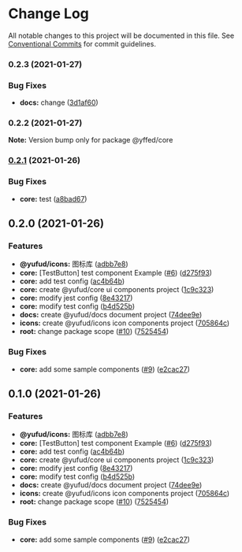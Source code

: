 # Change Log

All notable changes to this project will be documented in this file.
See [Conventional Commits](https://conventionalcommits.org) for commit guidelines.

### 0.2.3 (2021-01-27)


### Bug Fixes

* **docs:** change ([3d1af60](https://github.com/Future-FE-Temp/yufu-design/commit/3d1af60b75fd111d67fc021c75a99ec89ffbb3c0))



### 0.2.2 (2021-01-27)

**Note:** Version bump only for package @yffed/core





### [0.2.1](https://github.com/Future-FE-Temp/yufu-design/compare/@yffed/core@0.2.0...@yffed/core@0.2.1) (2021-01-26)


### Bug Fixes

* **core:** test ([a8bad67](https://github.com/Future-FE-Temp/yufu-design/commit/a8bad671c4b76113ef15d47446ba2b23121e7438))



## 0.2.0 (2021-01-26)


### Features

* **@yufud/icons:** 图标库 ([adbb7e8](https://github.com/Future-FE-Temp/yufu-design/commit/adbb7e84353203b0158eaf6ee2fd579850aa07a9))
* **core:** [TestButton] test component Example ([#6](https://github.com/Future-FE-Temp/yufu-design/issues/6)) ([d275f93](https://github.com/Future-FE-Temp/yufu-design/commit/d275f9363edf33decb83b4a2d759ddaba3b4122a))
* **core:** add test config ([ac4b64b](https://github.com/Future-FE-Temp/yufu-design/commit/ac4b64b5a5578228188fbe59b5ff28f90721811e))
* **core:** create @yufud/core ui components project ([1c9c323](https://github.com/Future-FE-Temp/yufu-design/commit/1c9c3231e443a9dc447ce026ada4b6295c528715))
* **core:** modify jest config ([8e43217](https://github.com/Future-FE-Temp/yufu-design/commit/8e432178b440f89ddf3764dbaeb126e50a8e24a4))
* **core:** modify test config ([b4d525b](https://github.com/Future-FE-Temp/yufu-design/commit/b4d525b76b846b0ceb03f73f0b48cfb59c1cd3f5))
* **docs:** create @yufud/docs document project ([74dee9e](https://github.com/Future-FE-Temp/yufu-design/commit/74dee9e89d8cffcca06c23c2e96db6c84befc1ae))
* **icons:** create @yufud/icons icon components project ([705864c](https://github.com/Future-FE-Temp/yufu-design/commit/705864c4da48a9233dc21107ac374b35f9f4c46e))
* **root:** change package scope ([#10](https://github.com/Future-FE-Temp/yufu-design/issues/10)) ([7525454](https://github.com/Future-FE-Temp/yufu-design/commit/7525454ee1e45d5fbd558b6bd2e1af4f1afb8956))


### Bug Fixes

* **core:** add some sample components ([#9](https://github.com/Future-FE-Temp/yufu-design/issues/9)) ([e2cac27](https://github.com/Future-FE-Temp/yufu-design/commit/e2cac274bc0cb385ba12652e7839042f7bd3cc2c))



## 0.1.0 (2021-01-26)


### Features

* **@yufud/icons:** 图标库 ([adbb7e8](https://github.com/Future-FE-Temp/yufu-design/commit/adbb7e84353203b0158eaf6ee2fd579850aa07a9))
* **core:** [TestButton] test component Example ([#6](https://github.com/Future-FE-Temp/yufu-design/issues/6)) ([d275f93](https://github.com/Future-FE-Temp/yufu-design/commit/d275f9363edf33decb83b4a2d759ddaba3b4122a))
* **core:** add test config ([ac4b64b](https://github.com/Future-FE-Temp/yufu-design/commit/ac4b64b5a5578228188fbe59b5ff28f90721811e))
* **core:** create @yufud/core ui components project ([1c9c323](https://github.com/Future-FE-Temp/yufu-design/commit/1c9c3231e443a9dc447ce026ada4b6295c528715))
* **core:** modify jest config ([8e43217](https://github.com/Future-FE-Temp/yufu-design/commit/8e432178b440f89ddf3764dbaeb126e50a8e24a4))
* **core:** modify test config ([b4d525b](https://github.com/Future-FE-Temp/yufu-design/commit/b4d525b76b846b0ceb03f73f0b48cfb59c1cd3f5))
* **docs:** create @yufud/docs document project ([74dee9e](https://github.com/Future-FE-Temp/yufu-design/commit/74dee9e89d8cffcca06c23c2e96db6c84befc1ae))
* **icons:** create @yufud/icons icon components project ([705864c](https://github.com/Future-FE-Temp/yufu-design/commit/705864c4da48a9233dc21107ac374b35f9f4c46e))
* **root:** change package scope ([#10](https://github.com/Future-FE-Temp/yufu-design/issues/10)) ([7525454](https://github.com/Future-FE-Temp/yufu-design/commit/7525454ee1e45d5fbd558b6bd2e1af4f1afb8956))


### Bug Fixes

* **core:** add some sample components ([#9](https://github.com/Future-FE-Temp/yufu-design/issues/9)) ([e2cac27](https://github.com/Future-FE-Temp/yufu-design/commit/e2cac274bc0cb385ba12652e7839042f7bd3cc2c))
